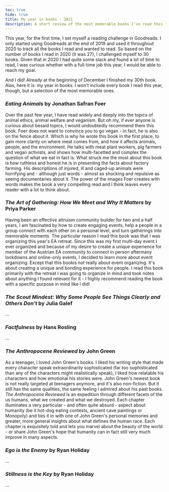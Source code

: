 ```yaml
---
toc: true
hide: true
title: My year in books - 2021
description: A short review of the most memorable books I've read this year.
---
```


This year, for the first time, I set myself a reading challenge in Goodreads. I only started using Goodreads at the end of 2019 and used it throughout 2020 to track all the books I read and wanted to read. So based on the number of books I read in 2020 (it was 27), I challenged myself to 30 books. Given that in 2020 I had quite some slack and found a lot of time to read, I was curious whether with a full-time job this year, I would be able to reach my goal.

And I did! Already at the beginning of December I finished my 30th book. Alas, here it is: my year in books. I won't include every book I read this year, though, but a selection of the most memorable ones.

### *Eating Animals* by Jonathan Safran Foer

Over the past few year, I have read widely and deeply into the topics of animal ethics, animal welfare and veganism. But oh my, if ever anyone is curious about besaid topics, I would undoubtedly recommend them this book. Foer does not want to convince you to go vegan - in fact, he is also on the fence about it. Which is why he wrote this book in the first place, to gain more clarity on where meat comes from, and how it affects animals, people, and the environment. He talks with meat plant workers, pig farmers and vegan activists, and shows how multi-facetted and complex the question of what we eat in fact is. What struck me the most about this book is how ruthless and honest he is in presenting the facts about factory farming. His descriptions of injured, ill and caged-up animals were horrifying and - although just words - almost as shocking and repulsive as seeing documentaries about it. The power of the images Foer creates with words makes the book a very compelling read and I think leaves every reader with a lot to think about.

### *The Art of Gathering: How We Meet and Why It Matters* by Priya Parker

Having been an effective altruism community builder for two and a half years, I am fascinated by how to create engaging events, help a people in a group connect with each other on a personal level, and turn gatherings into memorable moments. The particular reason I read this book was that I was organizing this year's EA retreat. Since this was my first multi-day event I ever organized and because of my desire to create a unique experience for member of the Austrian EA community to connect in person aftermany lockdowns and online-only events, I decided to learn more about event organizing. Except that this bookis not really about event organizing. It's about creating a unique and bonding experience for people. I read this book primarily with the retreat I was going to organize in mind and took notes about anything I found relevant for it - I highly recommend reading the book with a specific purpose in mind like I did! 

### *The Scout Mindest: Why Some People See Things Clearly and Others Don't* by Julia Galef

...

### *Factfulness* by Hans Rosling

...

### *The Anthropocene Reviewed* by John Green

As a teenager, I loved John Green's books. I liked his writing style that made every character speak extraordinarily sophisticated (far too sophisticated than any of the characters might realistically speak), I liked how relatable his characters and how emotional his stories were. John Green's newest book is not really targeted at teenagers anymore, and it's also non-fiction. But it still has the same qualities, the same feeling I admired about his past books. *The Anthropocene Reviewed* is an expedition through different facets of the us humans, what we created and what we destroyed. Each chapter illuminates a very particular - and often quite absurd - aspect about humanity (be it hot-dog eating contests, ancient cave paintings or Monopoly) and ties it in with one of John Green's personal memories and greater, more general insights about what defines the human race. Each chapter is exquisitely told and lets you marvel about the beauty of the world - or share John Green's hope that humanity can in fact still very much improve in many aspects. 

### *Ego is the Enemy* by Ryan Holiday

...

### *Stillness is the Key* by Ryan Holiday

...
